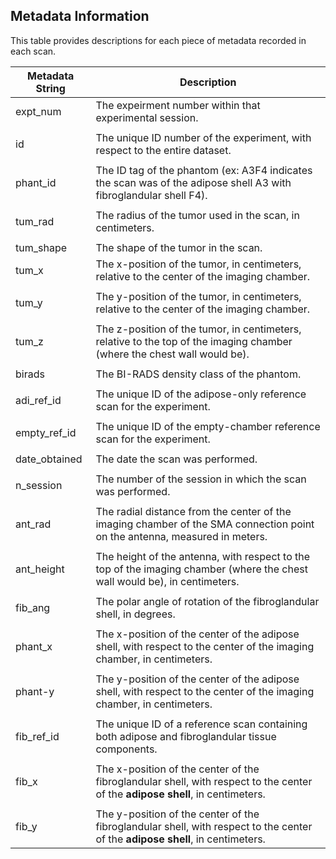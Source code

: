 ## Metadata Information

This table provides descriptions for each piece of metadata recorded 
in each scan.

| Metadata String | Description |
| --------------- | ----------- |
| expt_num | The expeirment number within that experimental session.
| | |
| id | The unique ID number of the experiment, with respect to the entire dataset. |
| | |
| phant_id | The ID tag of the phantom (ex: A3F4 indicates the scan was of the adipose shell A3 with fibroglandular shell F4).
| | |
| tum_rad | The radius of the tumor used in the scan, in centimeters. |
| | |
| tum_shape | The shape of the tumor in the scan. |
| tum_x | The x-position of the tumor, in centimeters, relative to the center of the imaging chamber.
| | |
| tum_y | The y-position of the tumor, in centimeters, relative to the center of the imaging chamber.
| | | 
| tum_z | The z-position of the tumor, in centimeters, relative to the top of the imaging chamber (where the chest wall would be).
| | |
| birads | The BI-RADS density class of the phantom. |
| | |
| adi_ref_id | The unique ID of the adipose-only reference scan for the experiment.
| | |
| empty_ref_id | The unique ID of the empty-chamber reference scan for the experiment.
| | |
| date_obtained | The date the scan was performed.|
| | |
| n_session | The number of the session in which the scan was performed. |
| | |
| ant_rad | The radial distance from the center of the imaging chamber of the SMA connection point on the antenna, measured in meters.
| | |
| ant_height | The height of the antenna, with respect to the top of the imaging chamber (where the chest wall would be), in centimeters. |
| | |
| fib_ang | The polar angle of rotation of the fibroglandular shell, in degrees. |
| | |
| phant_x | The x-position of the center of the adipose shell, with respect to the center of the imaging chamber, in centimeters. |
| | |
| phant-y | The y-position of the center of the adipose shell, with respect to the center of the imaging chamber, in centimeters. |
| | | 
| fib_ref_id | The unique ID of a reference scan containing both adipose and fibroglandular tissue components. |
| | |
| fib_x | The x-position of the center of the fibroglandular shell, with respect to the center of the **adipose shell**, in centimeters.|
| | |
| fib_y | The y-position of the center of the fibroglandular shell, with respect to the center of the **adipose shell**, in centimeters.|